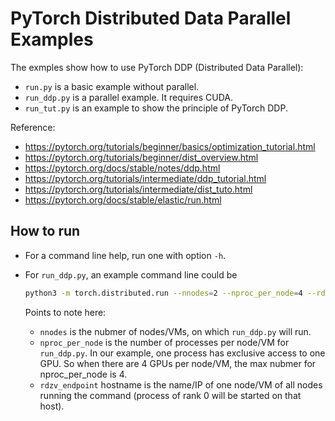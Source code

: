 # PyTorch Distributed Data Parallel Examples

The exmples show how to use PyTorch DDP (Distributed Data Parallel):

* `run.py` is a basic example without parallel.
* `run_ddp.py` is a parallel example. It requires CUDA.
* `run_tut.py` is an example to show the principle of PyTorch DDP.

Reference:

* https://pytorch.org/tutorials/beginner/basics/optimization_tutorial.html
* https://pytorch.org/tutorials/beginner/dist_overview.html
* https://pytorch.org/docs/stable/notes/ddp.html
* https://pytorch.org/tutorials/intermediate/ddp_tutorial.html
* https://pytorch.org/tutorials/intermediate/dist_tuto.html
* https://pytorch.org/docs/stable/elastic/run.html

## How to run

* For a command line help, run one with option `-h`.
* For `run_ddp.py`, an example command line could be

  ```bash
  python3 -m torch.distributed.run --nnodes=2 --nproc_per_node=4 --rdzv_id=100 --rdzv_backend=c10d --rdzv_endpoint=hostname:29400 /path/to/run_ddp.py
  ```

  Points to note here:
    * `nnodes` is the nubmer of nodes/VMs, on which `run_ddp.py` will run.
    * `nproc_per_node` is the number of processes per node/VM for `run_ddp.py`. In our example, one process has exclusive access to one GPU. So when there are 4 GPUs per node/VM, the max nubmer for nproc_per_node is 4.
    * `rdzv_endpoint` hostname is the name/IP of one node/VM of all nodes running the command (process of rank 0 will be started on that host).